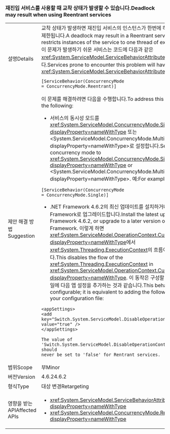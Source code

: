 ### <a name="deadlock-may-result-when-using-reentrant-services"></a><span data-ttu-id="87f02-101">재진입 서비스를 사용할 때 교착 상태가 발생할 수 있습니다.</span><span class="sxs-lookup"><span data-stu-id="87f02-101">Deadlock may result when using Reentrant services</span></span>

|   |   |
|---|---|
|<span data-ttu-id="87f02-102">설명</span><span class="sxs-lookup"><span data-stu-id="87f02-102">Details</span></span>|<span data-ttu-id="87f02-103">교착 상태가 발생하면 재진입 서비스의 인스턴스가 한번에 하나의 실행 스레드로 제한됩니다.</span><span class="sxs-lookup"><span data-stu-id="87f02-103">A deadlock may result in a Reentrant service, which restricts instances of the service to one thread of execution at a time.</span></span> <span data-ttu-id="87f02-104">이 문제가 발생하기 쉬운 서비스는 코드에 다음과 같은 <xref:System.ServiceModel.ServiceBehaviorAttribute>가 있습니다.</span><span class="sxs-lookup"><span data-stu-id="87f02-104">Services prone to encounter this problem will have the following <xref:System.ServiceModel.ServiceBehaviorAttribute> in their code:</span></span><pre><code class="language-csharp">[ServiceBehavior(ConcurrencyMode = ConcurrencyMode.Reentrant)]&#13;&#10;</code></pre>|
|<span data-ttu-id="87f02-105">제안 해결 방법</span><span class="sxs-lookup"><span data-stu-id="87f02-105">Suggestion</span></span>|<span data-ttu-id="87f02-106">이 문제를 해결하려면 다음을 수행합니다.</span><span class="sxs-lookup"><span data-stu-id="87f02-106">To address this issue, you can do the following:</span></span><ul><li><span data-ttu-id="87f02-107">서비스의 동시성 모드를 <xref:System.ServiceModel.ConcurrencyMode.Single?displayProperty=nameWithType> 또는 &lt;System.ServiceModel.ConcurrencyMode.Multiple?displayProperty=nameWithType&gt;로 설정합니다.</span><span class="sxs-lookup"><span data-stu-id="87f02-107">Set the service's concurrency mode to <xref:System.ServiceModel.ConcurrencyMode.Single?displayProperty=nameWithType> or &lt;System.ServiceModel.ConcurrencyMode.Multiple?displayProperty=nameWithType&gt;.</span></span> <span data-ttu-id="87f02-108">예:</span><span class="sxs-lookup"><span data-stu-id="87f02-108">For example:</span></span></li></ul><pre><code class="language-csharp">[ServiceBehavior(ConcurrencyMode = ConcurrencyMode.Single)]&#13;&#10;</code></pre><ul><li><span data-ttu-id="87f02-109">.NET Framework 4.6.2의 최신 업데이트를 설치하거나 이후 버전의 .NET Framework로 업그레이드합니다.</span><span class="sxs-lookup"><span data-stu-id="87f02-109">Install the latest update to the .NET Framework 4.6.2, or upgrade to a later version of the .NET Framework.</span></span> <span data-ttu-id="87f02-110">이렇게 하면 <xref:System.ServiceModel.OperationContext.Current?displayProperty=nameWithType>에서 <xref:System.Threading.ExecutionContext>의 흐름이 비활성화됩니다.</span><span class="sxs-lookup"><span data-stu-id="87f02-110">This disables the flow of the <xref:System.Threading.ExecutionContext> in <xref:System.ServiceModel.OperationContext.Current?displayProperty=nameWithType>.</span></span> <span data-ttu-id="87f02-111">이 동작은 구성할 수 있습니다. 구성 파일에 다음 앱 설정을 추가하는 것과 같습니다.</span><span class="sxs-lookup"><span data-stu-id="87f02-111">This behavior is configurable; it is equivalent to adding the following app setting to your configuration file:</span></span></li></ul><pre><code class="language-xml">&lt;appSettings&gt;&#13;&#10;&lt;add key=&quot;Switch.System.ServiceModel.DisableOperationContextAsyncFlow&quot; value=&quot;true&quot; /&gt;&#13;&#10;&lt;/appSettings&gt;&#13;&#10;&#13;&#10;The value of &#39;Switch.System.ServiceModel.DisableOperationContextAsyncFlow&#39; should never be set to &#39;false&#39; for Rentrant services.&#13;&#10;</code></pre>|
|<span data-ttu-id="87f02-112">범위</span><span class="sxs-lookup"><span data-stu-id="87f02-112">Scope</span></span>|<span data-ttu-id="87f02-113">부</span><span class="sxs-lookup"><span data-stu-id="87f02-113">Minor</span></span>|
|<span data-ttu-id="87f02-114">버전</span><span class="sxs-lookup"><span data-stu-id="87f02-114">Version</span></span>|<span data-ttu-id="87f02-115">4.6.2</span><span class="sxs-lookup"><span data-stu-id="87f02-115">4.6.2</span></span>|
|<span data-ttu-id="87f02-116">형식</span><span class="sxs-lookup"><span data-stu-id="87f02-116">Type</span></span>|<span data-ttu-id="87f02-117">대상 변경</span><span class="sxs-lookup"><span data-stu-id="87f02-117">Retargeting</span></span>|
|<span data-ttu-id="87f02-118">영향을 받는 API</span><span class="sxs-lookup"><span data-stu-id="87f02-118">Affected APIs</span></span>|<ul><li><xref:System.ServiceModel.ServiceBehaviorAttribute?displayProperty=nameWithType></li><li><xref:System.ServiceModel.ConcurrencyMode.Reentrant?displayProperty=nameWithType></li></ul>|

